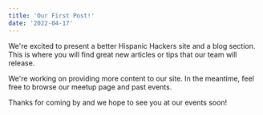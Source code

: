 ```yaml
---
title: 'Our First Post!'
date: '2022-04-17'
---
```


We're excited to present a better Hispanic Hackers site and a blog section. This is where you will find great new articles or tips that our team will release.

We're working on providing more content to our site. In the meantime, feel free to browse our meetup page and past events.

Thanks for coming by and we hope to see you at our events soon!
